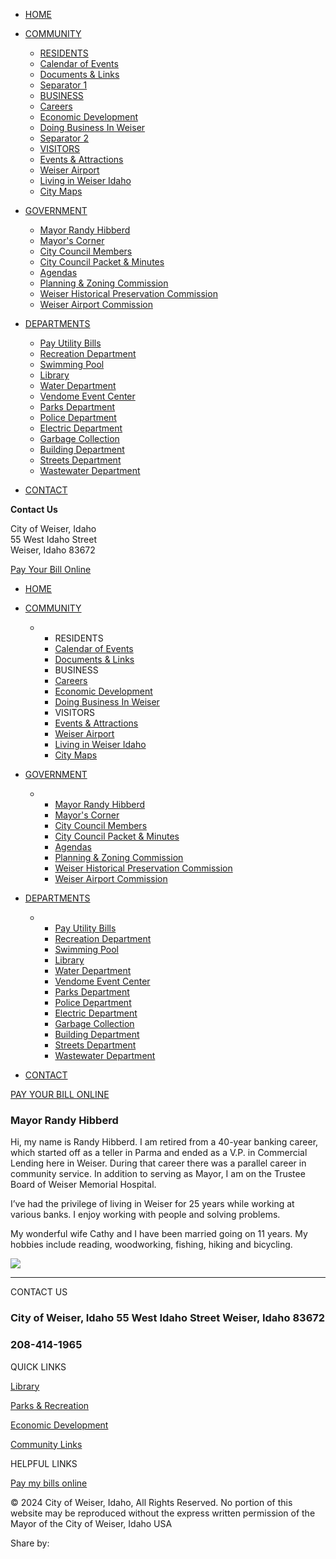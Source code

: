 - [HOME](https://www.cityofweiser.net)
- [COMMUNITY](https://www.cityofweiser.net/mayor-randy-hibberd)
  
  - [RESIDENTS](https://www.cityofweiser.net/residents)
  - [Calendar of Events](https://www.cityofweiser.net/calendar-of-events)
  - [Documents &amp; Links](https://www.cityofweiser.net/document-links)
  - [Separator 1](https://www.cityofweiser.net/seperator-1)
  - [BUSINESS](https://www.cityofweiser.net/business)
  - [Careers](https://www.cityofweiser.net/careers)
  - [Economic Development](https://www.cityofweiser.net/economic-development)
  - [Doing Business In Weiser](https://www.cityofweiser.net/doing-business-in-weiser)
  - [Separator 2](https://www.cityofweiser.net/seperator-2)
  - [VISITORS](https://www.cityofweiser.net/visitors)
  - [Events &amp; Attractions](https://www.cityofweiser.net/events-attractions)
  - [Weiser Airport](https://www.cityofweiser.net/weiser-airport)
  - [Living in Weiser Idaho](https://www.cityofweiser.net/living-in-weiser-idaho)
  - [City Maps](https://www.cityofweiser.net/maps)
- [GOVERNMENT](https://www.cityofweiser.net/mayor-randy-hibberd)
  
  - [Mayor Randy Hibberd](https://www.cityofweiser.net/mayor-randy-hibberd)
  - [Mayor's Corner](https://www.cityofweiser.net/mayors-corner)
  - [City Council Members](https://www.cityofweiser.net/city-council-members)
  - [City Council Packet &amp; Minutes](https://www.cityofweiser.net/city-council-packet)
  - [Agendas](https://www.cityofweiser.net/agendas)
  - [Planning &amp; Zoning Commission](https://www.cityofweiser.net/planning-zoning-commission)
  - [Weiser Historical Preservation Commission](https://www.cityofweiser.net/weiser-historical-preservation-commission)
  - [Weiser Airport Commission](https://www.cityofweiser.net/weiser-airport-commission)
- [DEPARTMENTS](https://www.cityofweiser.net/mayor-randy-hibberd)
  
  - [Pay Utility Bills](https://www.cityofweiser.net/pay-utility-bills)
  - [Recreation Department](https://www.cityofweiser.net/recreation-department)
  - [Swimming Pool](https://www.cityofweiser.net/swimming-pool)
  - [Library](https://www.cityofweiser.net/library)
  - [Water Department](https://www.cityofweiser.net/water-department)
  - [Vendome Event Center](https://www.cityofweiser.net/vendome-event-center)
  - [Parks Department](https://www.cityofweiser.net/parks-department)
  - [Police Department](https://www.cityofweiser.net/police-department)
  - [Electric Department](https://www.cityofweiser.net/electric-department)
  - [Garbage Collection](https://www.cityofweiser.net/garbage-collection)
  - [Building Department](https://www.cityofweiser.net/building-department)
  - [Streets Department](https://www.cityofweiser.net/street-department)
  - [Wastewater Department](https://www.cityofweiser.net/wastewater-department)
- [CONTACT](https://www.cityofweiser.net/contact)

**Contact Us**

City of Weiser, Idaho  
55 West Idaho Street  
Weiser, Idaho 83672

[Pay Your Bill Online](https://www.invoicecloud.com/portal/%28S%28hg1qzdvefbipnqi1ud1kosfd%29%29/2/Site2.aspx?G=2e19943f-d933-440a-a63f-6472ff5b9275)

- [HOME](https://www.cityofweiser.net)
- [COMMUNITY](https://www.cityofweiser.net/mayor-randy-hibberd)
  
  - - RESIDENTS
    - [Calendar of Events](https://www.cityofweiser.net/calendar-of-events)
    - [Documents &amp; Links](https://www.cityofweiser.net/document-links)
    - BUSINESS
    - [Careers](https://www.cityofweiser.net/careers)
    - [Economic Development](https://www.cityofweiser.net/economic-development)
    
    <!--THE END-->
    
    - [Doing Business In Weiser](https://www.cityofweiser.net/doing-business-in-weiser)
    - VISITORS
    - [Events &amp; Attractions](https://www.cityofweiser.net/events-attractions)
    - [Weiser Airport](https://www.cityofweiser.net/weiser-airport)
    - [Living in Weiser Idaho](https://www.cityofweiser.net/living-in-weiser-idaho)
    - [City Maps](https://www.cityofweiser.net/maps)
- [GOVERNMENT](https://www.cityofweiser.net/mayor-randy-hibberd)
  
  - - [Mayor Randy Hibberd](https://www.cityofweiser.net/mayor-randy-hibberd)
    - [Mayor's Corner](https://www.cityofweiser.net/mayors-corner)
    - [City Council Members](https://www.cityofweiser.net/city-council-members)
    - [City Council Packet &amp; Minutes](https://www.cityofweiser.net/city-council-packet)
    
    <!--THE END-->
    
    - [Agendas](https://www.cityofweiser.net/agendas)
    - [Planning &amp; Zoning Commission](https://www.cityofweiser.net/planning-zoning-commission)
    - [Weiser Historical Preservation Commission](https://www.cityofweiser.net/weiser-historical-preservation-commission)
    - [Weiser Airport Commission](https://www.cityofweiser.net/weiser-airport-commission)
- [DEPARTMENTS](https://www.cityofweiser.net/mayor-randy-hibberd)
  
  - - [Pay Utility Bills](https://www.cityofweiser.net/pay-utility-bills)
    - [Recreation Department](https://www.cityofweiser.net/recreation-department)
    - [Swimming Pool](https://www.cityofweiser.net/swimming-pool)
    - [Library](https://www.cityofweiser.net/library)
    - [Water Department](https://www.cityofweiser.net/water-department)
    - [Vendome Event Center](https://www.cityofweiser.net/vendome-event-center)
    - [Parks Department](https://www.cityofweiser.net/parks-department)
    
    <!--THE END-->
    
    - [Police Department](https://www.cityofweiser.net/police-department)
    - [Electric Department](https://www.cityofweiser.net/electric-department)
    - [Garbage Collection](https://www.cityofweiser.net/garbage-collection)
    - [Building Department](https://www.cityofweiser.net/building-department)
    - [Streets Department](https://www.cityofweiser.net/street-department)
    - [Wastewater Department](https://www.cityofweiser.net/wastewater-department)
- [CONTACT](https://www.cityofweiser.net/contact)

[PAY YOUR BILL ONLINE](https://www.invoicecloud.com/portal/%28S%28o5gqlpdcddxt2pcvhukh52m4%29%29/2/Site2.aspx?G=2e19943f-d933-440a-a63f-6472ff5b9275)

### Mayor Randy Hibberd

Hi, my name is Randy Hibberd. I am retired from a 40-year banking career, which started off as a teller in Parma and ended as a V.P. in Commercial Lending here in Weiser. During that career there was a parallel career in community service. In addition to serving as Mayor, I am on the Trustee Board of Weiser Memorial Hospital.

I’ve had the privilege of living in Weiser for 25 years while working at various banks. I enjoy working with people and solving problems.

﻿My wonderful wife Cathy and I have been married going on 11 years. My hobbies include reading, woodworking, fishing, hiking and bicycling.

![](https://lirp.cdn-website.com/544735d7/dms3rep/multi/opt/rh-382-1920w.webp)

* * *

CONTACT US

### City of Weiser, Idaho 55 West Idaho Street Weiser, Idaho 83672

### 208-414-1965

QUICK LINKS

[Library](https://www.cityofweiser.net/library)

[Parks &amp; Recreation](https://www.cityofweiser.net/recreation-department)

[Economic Development](https://www.cityofweiser.net/economic-development)

[Community Links](https://www.cityofweiser.net/document-links)

HELPFUL LINKS

[Pay my bills online](https://www.invoicecloud.com/portal/%28S%28o5gqlpdcddxt2pcvhukh52m4%29%29/2/Site2.aspx?G=2e19943f-d933-440a-a63f-6472ff5b9275)

© 2024 City of Weiser, Idaho, All Rights Reserved. No portion of this website may be reproduced without the express written permission of the Mayor of the City of Weiser, Idaho USA

Share by: